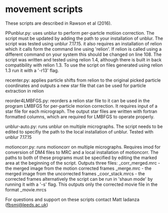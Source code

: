 # movement scripts
These scripts are described in Rawson et al (2016).

PPunblur.py: uses unblur to perform per-partcle motiion correction.  The script must be updated by adding the path to your installation of unblur.  The script was tested using unblur 7.17.15.  it also requires an installation of relion which it calls form the command line using 'relion'.  If relion is called using a different command on your system this should be changed on line 108.  The script was written and tested using relion 1.4, although there is built in back compatibility with relion 1.3.  To use the script on files generated using relion 1.3 run it with a '-r13' flag.

recenter.py: applies particle shifts from relion to the original picked particle coordinates and outputs a new star file that can be used for particle extraction in relion

reorder4LMBFGS.py: reorders a relion star file to it can be used in the program LMBFGS for per-particle morion correction.  It requires input of a star file for each micrograph.  The output star files are written with fortran formatted columns, which are required for LMBFGS to operate properly.

unblur-auto.py: runs unblur on multiple micrographs.  The script needs to be edited to specifiy the path to the local installation of unblur.  Tested with unblur 7.17.15

motioncorr.py: runs motioncorr on multiple micrographs.  Requires imod for conversion of DM4 files to MRC and a local installation of motioncorr.  The paths to both of these programs must be specified by editing the marked area at the beginning of the script.  Outputs three files: 
  <filename>_corr_merged.mrc - the merged image from the motion corrected frames
  <filename>_merge.mrc - the merged image from the uncorrected frames
  <filename>_coor_stack.mrcs - the corrected frames
alternatively the script can be run in 'shaun mode' by running it with a '-s' flag.  This outputs only the corrected movie file in the format <filename>_movie.mrcs 

For questions and support on these scripts contact Matt Iadanza (fbsmi@leeds.ac.uk)
